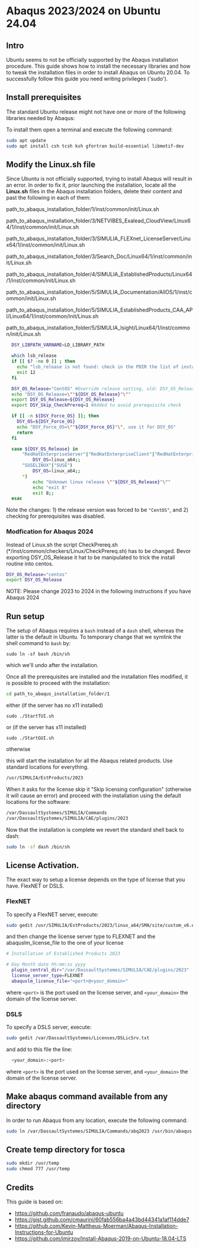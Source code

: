 # Abaqus 2023/2024 on Ubuntu 24.04

## Intro

Ubuntu seems to not be officially supported by the Abaqus installation procedure. This guide shows how to install the necessary libraries and how to tweak the installation files in order to install Abaqus on Ubuntu 20.04. To successfully follow this guide you need writing privileges ('sudo').

## Install prerequisites

The standard Ubuntu release might not have one or more of the following libraries needed by Abaqus:

To install them open a terminal and execute the following command:

```bash
sudo apt update
sudo apt install csh tcsh ksh gfortran build-essential libmotif-dev
```

## Modify the Linux.sh file

Since Ubuntu is not officially supported, trying to install Abaqus will result in an error. In order to fix it, prior launching
the installation, locate all the **Linux.sh** files in the Abaqus installation folders, delete their content and past the following
in each of them:

path_to_abaqus_installation_folder/1/inst/common/init/Linux.sh

path_to_abaqus_installation_folder/3/NETVIBES_Exalead_CloudView/Linux64/1/inst/common/init/Linux.sh

path_to_abaqus_installation_folder/3/SIMULIA_FLEXnet_LicenseServer/Linux64/1/inst/common/init/Linux.sh

path_to_abaqus_installation_folder/3/Search_Doc/Linux64/1/inst/common/init/Linux.sh

path_to_abaqus_installation_folder/4/SIMULIA_EstablishedProducts/Linux64/1/inst/common/init/Linux.sh

path_to_abaqus_installation_folder/5/SIMULIA_Documentation/AllOS/1/inst/common/init/Linux.sh

path_to_abaqus_installation_folder/5/SIMULIA_EstablishedProducts_CAA_API/Linux64/1/inst/common/init/Linux.sh

path_to_abaqus_installation_folder/5/SIMULIA_Isight/Linux64/1/inst/common/init/Linux.sh

```sh
  DSY_LIBPATH_VARNAME=LD_LIBRARY_PATH

  which lsb_release
  if [[ $? -ne 0 ]] ; then
    echo "lsb_release is not found: check in the PDIR the list of installed packages for servers validation."
    exit 12
  fi

  DSY_OS_Release="CentOS" #Override release setting, old: DSY_OS_Release=`lsb_release --short --id |sed 's/ //g'`
  echo "DSY_OS_Release=\""${DSY_OS_Release}"\""
  export DSY_OS_Release=${DSY_OS_Release}
  export DSY_Skip_CheckPrereq=1 #Added to avoid prerequisite check

  if [[ -n ${DSY_Force_OS} ]]; then
    DSY_OS=${DSY_Force_OS}
    echo "DSY_Force_OS=\""${DSY_Force_OS}"\", use it for DSY_OS"
    return
  fi

  case ${DSY_OS_Release} in
      "RedHatEnterpriseServer"|"RedHatEnterpriseClient"|"RedHatEnterpriseWorkstation"|"CentOS")
          DSY_OS=linux_a64;;
      "SUSELINUX"|"SUSE")
          DSY_OS=linux_a64;;
      *)
          echo "Unknown linux release \""${DSY_OS_Release}"\""
          echo "exit 8"
          exit 8;;
  esac
```

Note the changes: 1) the release version was forced to be `"CentOS"`, and 2) checking for prerequisites was disabled.

### Modfication for Abaqus 2024
Instead of Linux.sh the script CheckPrereq.sh (*/inst/common/checkers/Linux/CheckPrereq.sh) has to be changed. 
Bevor exporting DSY_OS_Release it hat to be manipulated to trick the install routine into centos. 

```sh
DSY_OS_Release="centos"
export DSY_OS_Release
```
NOTE: Please change 2023 to 2024 in the following instructions if you have Abaqus 2024

## Run setup
The setup of Abaqus requires a `bash` instead of a `dash` shell, whereas the latter is the default in Ubuntu. To temporary change that we symlink the shell command to `bash` by:
```dash
sudo ln -sf bash /bin/sh
```
which we'll undo after the installation.

Once all the prerequisites are installed and the installation files modified, it is possible to proceed with the installation:
```bash
cd path_to_abaqus_installation_folder/1
```
either (if the server has no x11 installed)
```
sudo ./StartTUI.sh
```
or (if the server has x11 installed)
```
sudo ./StartGUI.sh
```
otherwise

this will start the installation for all the Abaqus related products. Use standard locations for everything.
```bash
/usr/SIMULIA/EstProducts/2023
```
When it asks for the license skip it "Skip licensing configuration" (otherwise it will cause an error) and proceed with the installation using the default locations for the software:
```bash
/var/DassaultSystemes/SIMULIA/Commands
/var/DassaultSystemes/SIMULIA/CAE/plugins/2023
```

Now that the installation is complete we revert the standard shell back to dash:
```bash
sudo ln -sf dash /bin/sh
```

## License Activation.
The exact way to setup a license depends on the type of license that you have. FlexNET or DSLS.

### FlexNET
To specify a FlexNET server, execute:
```sh
sudo gedit /usr/SIMULIA/EstProducts/2023/linux_a64/SMA/site/custom_v6.env
```

and then change the license server type to FLEXNET and the abaquslm_license_file to the one of your license

```sh
# Installation of Established Products 2023

# Day Month date hh:mm:ss yyyy
  plugin_central_dir="/var/DassaultSystemes/SIMULIA/CAE/plugins/2023"
  license_server_type=FLEXNET
  abaquslm_license_file="<port>@<your_domain>"
```
where `<port>` is the port used on the license server, and `<your_domain>` the domain of the license server.

### DSLS
To specify a DSLS server, execute:
```sh
sudo gedit /var/DassaultSystemes/Licenses/DSLicSrv.txt
```
and add to this file the line:
```sh
  <your_domain>:<port>
```
where `<port>` is the port used on the license server, and `<your_domain>` the domain of the license server.

## Make abaqus command available from any directory

In order to run Abaqus from any location, execute the following command: 
```sh
sudo ln /var/DassaultSystemes/SIMULIA/Commands/abq2023 /usr/bin/abaqus
```

## Create temp directory for tosca

```sh
sudo mkdir /usr/temp
sudo chmod 777 /usr/temp
```

## Credits

This guide is based on:

* <https://github.com/franaudo/abaqus-ubuntu>
* <https://gist.github.com/cmaurini/60fab556ba4a43bd44341a1af114dde7>
* <https://github.com/Kevin-Mattheus-Moerman/Abaqus-Installation-Instructions-for-Ubuntu>
* <https://github.com/imirzov/Install-Abaqus-2019-on-Ubuntu-18.04-LTS>
